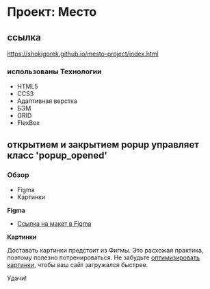 # Проект: Место

## ссылка
https://shokigorek.github.io/mesto-project/index.html

### использованы Технологии

+ HTML5
+ CCS3
+ Адаптивная верстка
+ БЭМ
+ GRID
+ FlexBox

## открытием и закрытием popup управляет класс 'popup_opened'



### Обзор

* Figma
* Картинки

**Figma**

* [Ссылка на макет в Figma](https://www.figma.com/file/2cn9N9jSkmxD84oJik7xL7/JavaScript.-Sprint-4?node-id=0%3A1)

**Картинки**

Доставать картинки предстоит из Фигмы. Это расхожая практика, поэтому полезно потренироваться.
Не забудьте [оптимизировать картинки](https://tinypng.com/), чтобы ваш сайт загружался быстрее.

Удачи!



